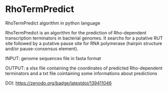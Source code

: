 # RhoTermPredict

RhoTermPredict algorithm in python language

RhoTermPredict is an algorithm for the prediction of Rho-dependent transcription terminators in bacterial genomes. It searchs for a putative RUT site followed by a putative pause site for RNA polymerase (hairpin structure and/or pause-consensus element).

INPUT: genome sequences file in fasta format

OUTPUT: a xlsx file containing the coordinates of predicted Rho-dependent terminators and a txt file cointaining some informations about predictions


DOI:  https://zenodo.org/badge/latestdoi/139411046
